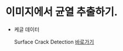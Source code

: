 # 이미지에서 균열 추출하기.

* 케글 데이터

   Surface Crack Detection [바로가기](https://www.kaggle.com/datasets/arunrk7/surface-crack-detection)
